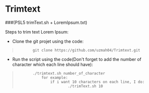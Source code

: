 # Trimtext
###(PSL5 trimText.sh + LoremIpsum.txt)

Steps to trim text Lorem Ipsum:

- Clone the git projet using the code: 
>            git clone https://github.com/uzmah04/Trimtext.git
            
- Run the script using the code(Don't forget to add the number of character which each line should have):
>            ./trimtext.sh number_of_character
>                for example:
>                    if i want 10 characters on each line, I do:
>                            ./trimText.sh 10
